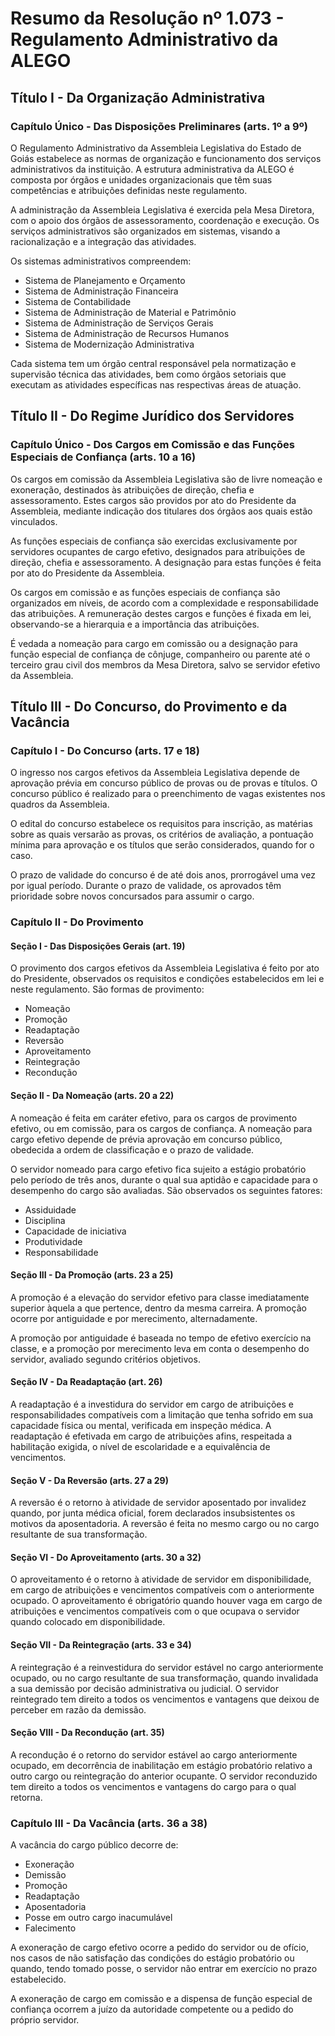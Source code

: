 # Resumo da Resolução nº 1.073 - Regulamento Administrativo da ALEGO

## Título I - Da Organização Administrativa

### Capítulo Único - Das Disposições Preliminares (arts. 1º a 9º)

O Regulamento Administrativo da Assembleia Legislativa do Estado de Goiás estabelece as normas de organização e funcionamento dos serviços administrativos da instituição. A estrutura administrativa da ALEGO é composta por órgãos e unidades organizacionais que têm suas competências e atribuições definidas neste regulamento.

A administração da Assembleia Legislativa é exercida pela Mesa Diretora, com o apoio dos órgãos de assessoramento, coordenação e execução. Os serviços administrativos são organizados em sistemas, visando a racionalização e a integração das atividades.

Os sistemas administrativos compreendem:
- Sistema de Planejamento e Orçamento
- Sistema de Administração Financeira
- Sistema de Contabilidade
- Sistema de Administração de Material e Patrimônio
- Sistema de Administração de Serviços Gerais
- Sistema de Administração de Recursos Humanos
- Sistema de Modernização Administrativa

Cada sistema tem um órgão central responsável pela normatização e supervisão técnica das atividades, bem como órgãos setoriais que executam as atividades específicas nas respectivas áreas de atuação.

## Título II - Do Regime Jurídico dos Servidores

### Capítulo Único - Dos Cargos em Comissão e das Funções Especiais de Confiança (arts. 10 a 16)

Os cargos em comissão da Assembleia Legislativa são de livre nomeação e exoneração, destinados às atribuições de direção, chefia e assessoramento. Estes cargos são providos por ato do Presidente da Assembleia, mediante indicação dos titulares dos órgãos aos quais estão vinculados.

As funções especiais de confiança são exercidas exclusivamente por servidores ocupantes de cargo efetivo, designados para atribuições de direção, chefia e assessoramento. A designação para estas funções é feita por ato do Presidente da Assembleia.

Os cargos em comissão e as funções especiais de confiança são organizados em níveis, de acordo com a complexidade e responsabilidade das atribuições. A remuneração destes cargos e funções é fixada em lei, observando-se a hierarquia e a importância das atribuições.

É vedada a nomeação para cargo em comissão ou a designação para função especial de confiança de cônjuge, companheiro ou parente até o terceiro grau civil dos membros da Mesa Diretora, salvo se servidor efetivo da Assembleia.

## Título III - Do Concurso, do Provimento e da Vacância

### Capítulo I - Do Concurso (arts. 17 e 18)

O ingresso nos cargos efetivos da Assembleia Legislativa depende de aprovação prévia em concurso público de provas ou de provas e títulos. O concurso público é realizado para o preenchimento de vagas existentes nos quadros da Assembleia.

O edital do concurso estabelece os requisitos para inscrição, as matérias sobre as quais versarão as provas, os critérios de avaliação, a pontuação mínima para aprovação e os títulos que serão considerados, quando for o caso.

O prazo de validade do concurso é de até dois anos, prorrogável uma vez por igual período. Durante o prazo de validade, os aprovados têm prioridade sobre novos concursados para assumir o cargo.

### Capítulo II - Do Provimento

#### Seção I - Das Disposições Gerais (art. 19)

O provimento dos cargos efetivos da Assembleia Legislativa é feito por ato do Presidente, observados os requisitos e condições estabelecidos em lei e neste regulamento. São formas de provimento:

- Nomeação
- Promoção
- Readaptação
- Reversão
- Aproveitamento
- Reintegração
- Recondução

#### Seção II - Da Nomeação (arts. 20 a 22)

A nomeação é feita em caráter efetivo, para os cargos de provimento efetivo, ou em comissão, para os cargos de confiança. A nomeação para cargo efetivo depende de prévia aprovação em concurso público, obedecida a ordem de classificação e o prazo de validade.

O servidor nomeado para cargo efetivo fica sujeito a estágio probatório pelo período de três anos, durante o qual sua aptidão e capacidade para o desempenho do cargo são avaliadas. São observados os seguintes fatores:

- Assiduidade
- Disciplina
- Capacidade de iniciativa
- Produtividade
- Responsabilidade

#### Seção III - Da Promoção (arts. 23 a 25)

A promoção é a elevação do servidor efetivo para classe imediatamente superior àquela a que pertence, dentro da mesma carreira. A promoção ocorre por antiguidade e por merecimento, alternadamente.

A promoção por antiguidade é baseada no tempo de efetivo exercício na classe, e a promoção por merecimento leva em conta o desempenho do servidor, avaliado segundo critérios objetivos.

#### Seção IV - Da Readaptação (art. 26)

A readaptação é a investidura do servidor em cargo de atribuições e responsabilidades compatíveis com a limitação que tenha sofrido em sua capacidade física ou mental, verificada em inspeção médica. A readaptação é efetivada em cargo de atribuições afins, respeitada a habilitação exigida, o nível de escolaridade e a equivalência de vencimentos.

#### Seção V - Da Reversão (arts. 27 a 29)

A reversão é o retorno à atividade de servidor aposentado por invalidez quando, por junta médica oficial, forem declarados insubsistentes os motivos da aposentadoria. A reversão é feita no mesmo cargo ou no cargo resultante de sua transformação.

#### Seção VI - Do Aproveitamento (arts. 30 a 32)

O aproveitamento é o retorno à atividade de servidor em disponibilidade, em cargo de atribuições e vencimentos compatíveis com o anteriormente ocupado. O aproveitamento é obrigatório quando houver vaga em cargo de atribuições e vencimentos compatíveis com o que ocupava o servidor quando colocado em disponibilidade.

#### Seção VII - Da Reintegração (arts. 33 e 34)

A reintegração é a reinvestidura do servidor estável no cargo anteriormente ocupado, ou no cargo resultante de sua transformação, quando invalidada a sua demissão por decisão administrativa ou judicial. O servidor reintegrado tem direito a todos os vencimentos e vantagens que deixou de perceber em razão da demissão.

#### Seção VIII - Da Recondução (art. 35)

A recondução é o retorno do servidor estável ao cargo anteriormente ocupado, em decorrência de inabilitação em estágio probatório relativo a outro cargo ou reintegração do anterior ocupante. O servidor reconduzido tem direito a todos os vencimentos e vantagens do cargo para o qual retorna.

### Capítulo III - Da Vacância (arts. 36 a 38)

A vacância do cargo público decorre de:
- Exoneração
- Demissão
- Promoção
- Readaptação
- Aposentadoria
- Posse em outro cargo inacumulável
- Falecimento

A exoneração de cargo efetivo ocorre a pedido do servidor ou de ofício, nos casos de não satisfação das condições do estágio probatório ou quando, tendo tomado posse, o servidor não entrar em exercício no prazo estabelecido.

A exoneração de cargo em comissão e a dispensa de função especial de confiança ocorrem a juízo da autoridade competente ou a pedido do próprio servidor.
